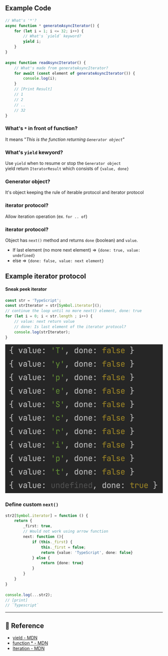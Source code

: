 
## Example Code
```typescript
// What's '*'?
async function * generateAsyncIterator() {
    for (let i = 1; i <= 32; i++) {
        // What's `yield` keyword?
        yield i;    
    }
}

async function readAsyncIterator() {
    // What's made from generateAsyncIterator?
    for await (const element of generateAsyncIterator()) {
        console.log(i);
    }
    // [Print Result]
    // 1
    // 2
    // ..
    // 32
}
```


### What's `*` in front of function?
It means "_This is the function returning `Generator object`_"

### What's `yield` kewyord?
Use `yield` when to resume or stop the `Generator object` \
yield return `IteratorResult` which consists of `{value, done}`

### Generator object?
It's object keeping the rule of iterable protocol and iterator protocol 

### iterator protocol?
Allow iteration operation (ex. `for .. of`)

### iterator protocol?
Object has `next()` method and returns `done` (boolean) and `value`. 
- If last element (no more next element) => `{done: true, value: undefined}`
- else => `{done: false, value: next element}`


## Example iterator protocol
#### Sneak peek iterator
```typescript
const str = 'TypeScript';
const strIterator = str[Symbol.iterator]();
// continue the loop until no more next() element, done: true
for (let i = 0; i < str.length ; i++) {
    // value: next return value
    // done: Is last element of the iterator protocol?
    console.log(strIterator);
}
```

![Iterator test](./iterator_test.png?raw=true "Iterator test code result")

### Define custom `next()`
```typescript
str2[Symbol.iterator] = function () {
    return {
        _first: true,
        // Would not work using arrow function  
        next: function (){
            if (this._first) {
                this._first = false;
                return {value: 'TypeScript', done: false}
            } else {
                return {done: true}
            }
        }
    }
}

console.log(...str2);
// [print]
// `Typescript`
```


---
## 🔗 Reference
- [yield - MDN](https://developer.mozilla.org/ko/docs/Web/JavaScript/Reference/Operators/yield)
- [function * - MDN](https://developer.mozilla.org/ko/docs/Web/JavaScript/Reference/Statements/function*)
- [Iteration - MDN](https://developer.mozilla.org/ko/docs/Web/JavaScript/Reference/Iteration_protocols#iterable)